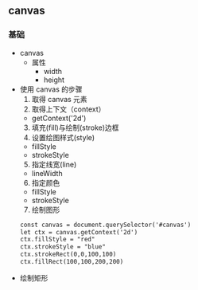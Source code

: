 ## canvas
### 基础
  - canvas
    - 属性
      - width
      - height
  - 使用 canvas 的步骤
    1. 取得 canvas 元素
    2. 取得上下文（context）
      - getContext('2d')
    3. 填充(fill)与绘制(stroke)边框
    4. 设置绘图样式(style)
      - fillStyle
      - strokeStyle
    5. 指定线宽(line)
      - lineWidth
    6. 指定颜色
      - fillStyle
      - strokeStyle
    7. 绘制图形
    ```html
    const canvas = document.querySelector('#canvas')
    let ctx = canvas.getContext('2d')
    ctx.fillStyle = "red"
    ctx.strokeStyle = "blue"
    ctx.strokeRect(0,0,100,100)
    ctx.fillRect(100,100,200,200)
    ```
- 绘制矩形
